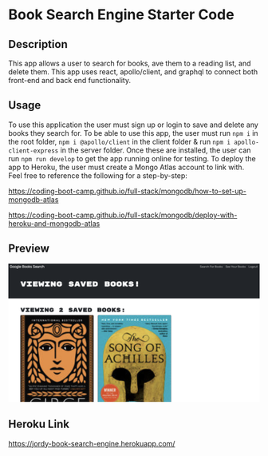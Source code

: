 # Book Search Engine Starter Code

## Description

This app allows a user to search for books, ave them to a reading list, and delete them. This app uses react, apollo/client, and graphql to connect both front-end and back end functionality.

## Usage

To use this application the user must sign up or login to save and delete any books they search for. To be able to use this app, the user must run `npm i` in the root folder,  `npm i @apollo/client` in the client folder & run `npm i apollo-client-express` in the server folder. Once these are installed, the user can run `npm run develop` to get the app running online for testing. To deploy the app to Heroku, the user must create a Mongo Atlas account to link with. Feel free to reference the following for a step-by-step: 

https://coding-boot-camp.github.io/full-stack/mongodb/how-to-set-up-mongodb-atlas

https://coding-boot-camp.github.io/full-stack/mongodb/deploy-with-heroku-and-mongodb-atlas




## Preview
<img src="Book Search App.png">

## Heroku Link

https://jordy-book-search-engine.herokuapp.com/









